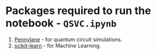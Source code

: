 # Packages required to run the notebook - `QSVC.ipynb`

1. [Pennylane](https://github.com/PennyLaneAI/pennylane) - for quantum circuit simulations.
2. [scikit-learn](https://github.com/scikit-learn/scikit-learn) - for Machine Learning.
